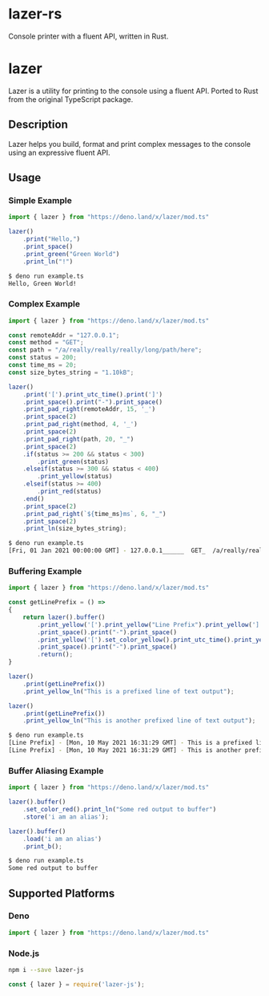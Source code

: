 # lazer-rs

Console printer with a fluent API, written in Rust.

# lazer

Lazer is a utility for printing to the console using a fluent API. Ported to Rust from the original TypeScript package.

## Description
Lazer helps you build, format and print complex messages to the console using an expressive fluent API.

## Usage

### Simple Example

```typescript
import { lazer } from "https://deno.land/x/lazer/mod.ts"

lazer()
    .print("Hello,")
    .print_space()
    .print_green("Green World")
    .print_ln("!")
```

```bash
$ deno run example.ts
Hello, Green World!

```

### Complex Example

```typescript
import { lazer } from "https://deno.land/x/lazer/mod.ts"

const remoteAddr = "127.0.0.1";
const method = "GET";
const path = "/a/really/really/really/long/path/here";
const status = 200;
const time_ms = 20;
const size_bytes_string = "1.10kB";

lazer()
    .print('[').print_utc_time().print(']')
    .print_space().print("-").print_space()
    .print_pad_right(remoteAddr, 15, '_')
    .print_space(2)
    .print_pad_right(method, 4, '_')
    .print_space(2)
    .print_pad_right(path, 20, "_")
    .print_space(2)
    .if(status >= 200 && status < 300)
        .print_green(status)
    .elseif(status >= 300 && status < 400)
        .print_yellow(status)
    .elseif(status >= 400)
        .print_red(status)
    .end()
    .print_space(2)
    .print_pad_right(`${time_ms}ms`, 6, "_")
    .print_space(2)
    .print_ln(size_bytes_string);
```

```bash
$ deno run example.ts
[Fri, 01 Jan 2021 00:00:00 GMT] - 127.0.0.1______  GET_  /a/really/really/+42  200  20ms__  1.10kB 

```

### Buffering Example

```typescript
import { lazer } from "https://deno.land/x/lazer/mod.ts"

const getLinePrefix = () => 
{
    return lazer().buffer()
        .print_yellow('[').print_yellow("Line Prefix").print_yellow(']')
        .print_space().print("-").print_space()
        .print_yellow('[').set_color_yellow().print_utc_time().print_yellow(']')
        .print_space().print("-").print_space()
        .return();
}

lazer()
    .print(getLinePrefix())
    .print_yellow_ln("This is a prefixed line of text output");

lazer()
    .print(getLinePrefix())
    .print_yellow_ln("This is another prefixed line of text output");
```

```bash
$ deno run example.ts
[Line Prefix] - [Mon, 10 May 2021 16:31:29 GMT] - This is a prefixed line of text output
[Line Prefix] - [Mon, 10 May 2021 16:31:29 GMT] - This is another prefixed line of text output

```

### Buffer Aliasing Example

```typescript
import { lazer } from "https://deno.land/x/lazer/mod.ts"

lazer().buffer()
    .set_color_red().print_ln("Some red output to buffer")
    .store('i am an alias');

lazer().buffer()
    .load('i am an alias')
    .print_b();
```

```bash
$ deno run example.ts
Some red output to buffer

```

## Supported Platforms

### Deno
```typescript
import { lazer } from "https://deno.land/x/lazer/mod.ts"
```

### Node.js
```bash
npm i --save lazer-js
```
```javascript
const { lazer } = require('lazer-js');
```